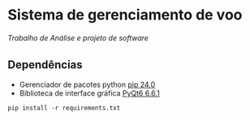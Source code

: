# Sistema de gerenciamento de voo
###### Trabalho de Análise e projeto de software

## Dependências

* Gerenciador de pacotes python [pip 24.0](https://pip.pypa.io/en/stable/installation/)
* Biblioteca de interface gráfica [PyQt6 6.6.1](https://pypi.org/project/PyQt6/)
```
pip install -r requirements.txt
```